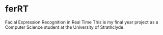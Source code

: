 # ferRT
Facial Expression Recognition in Real Time
This is my final year project as a Computer Science student at the University of Strathclyde.
